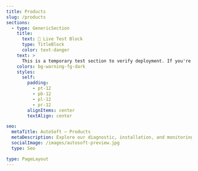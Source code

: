 ```yaml
---
title: Products
slug: /products
sections:
  - type: GenericSection
    title:
      text: 🧪 Live Test Block
      type: TitleBlock
      color: text-danger
    text: >
      This is a temporary test section to verify deployment. If you're seeing this block, your edits are working.
    colors: bg-warning-fg-dark
    styles:
      self:
        padding:
          - pt-12
          - pb-12
          - pl-12
          - pr-12
        alignItems: center
        textAlign: center

seo:
  metaTitle: AutoSoft – Products
  metaDescription: Explore our diagnostic, installation, and monitoring tools.
  socialImage: /images/autosoft-preview.jpg
  type: Seo

type: PageLayout
---
```

